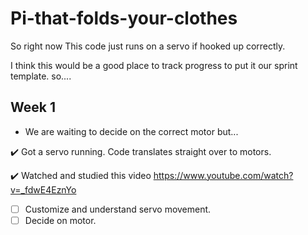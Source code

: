 # Pi-that-folds-your-clothes

So right now This code just runs on a servo if hooked up correctly.

I think this would be a good place to track progress to put it our sprint template. 
so....

Week 1
------------
  -  We are waiting to decide on the correct motor but...
  
  ✔️  Got a servo running. Code translates straight over to motors. 
  
  ✔️  Watched and studied this video https://www.youtube.com/watch?v=_fdwE4EznYo
  
  - [ ] Customize and understand servo movement.
  - [ ] Decide on motor.
